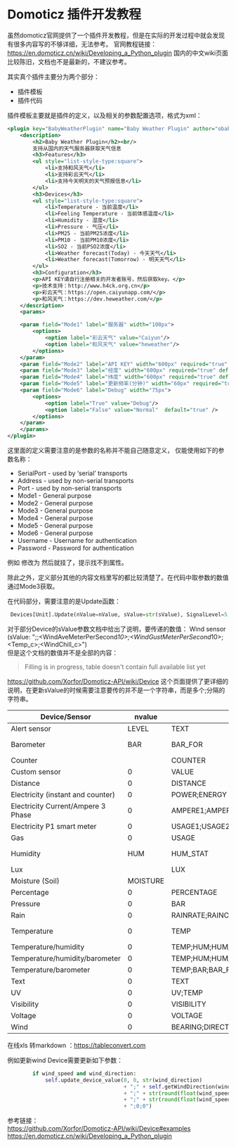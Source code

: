 Domoticz 插件开发教程
====

虽然domoticz官网提供了一个插件开发教程，但是在实际的开发过程中就会发现有很多内容写的不够详细，无法参考。
官网教程链接： https://en.domoticz.cn/wiki/Developing_a_Python_plugin 国内的中文wiki页面比较陈旧，文档也不是最新的，不建议参考。

其实真个插件主要分为两个部分：
- 插件模板
- 插件代码

插件模板主要就是插件的定义，以及相关的参数配置选项，格式为xml：  
```xml
<plugin key="BabyWeatherPlugin" name="Baby Weather Plugin" author="obaby" version="1.0.0" wikilink="http://www.h4ck.org.cn" externallink="https://www.h4ck.org.cn/">
    <description>
        <h2>Baby Weather Plugin</h2><br/>
        支持从国内的天气服务器获取天气信息
        <h3>Features</h3>
        <ul style="list-style-type:square">
            <li>支持和风天气</li>
            <li>支持彩云天气</li>
            <li>支持今天明天的天气预报信息</li>
        </ul>
        <h3>Devices</h3>
        <ul style="list-style-type:square">
            <li>Temperature - 当前温度</li>
            <li>Feeling Temperature - 当前体感温度</li>
            <li>Humidity - 湿度</li>
            <li>Pressure - 气压</li>
            <li>PM25 - 当前PM25浓度</li>
            <li>PM10 - 当前PM10浓度</li>
            <li>SO2 - 当前PSO2浓度</li>
            <li>Weather forecast(Today) - 今天天气</li>
            <li>Weather forecast(Tomorrow) - 明天天气</li>
        </ul>
        <h3>Configuration</h3>
        <p>API KEY请自行注册相关的开发者账号，然后获取key。</p>
        <p>技术支持：http://www.h4ck.org.cn</p>
        <p>彩云天气：https://open.caiyunapp.com/</p>
        <p>和风天气：https://dev.heweather.com/</p>
    </description>
    <params>

    <param field="Mode1" label="服务器" width="100px">
        <options>
            <option label="彩云天气" value="Caiyun"/>
            <option label="和风天气" value="heweather"/>
        </options>
    </param>
    <param field="Mode2" label="API KEY" width="600px" required="true" default="**********************"/>
    <param field="Mode3" label="经度" width="600px" required="true" default="116.40"/>
    <param field="Mode4" label="纬度" width="600px" required="true" default="39.915156"/>
    <param field="Mode5" label="更新频率(分钟)" width="60px" required="true" default="60"/>
    <param field="Mode6" label="Debug" width="75px">
        <options>
            <option label="True" value="Debug"/>
            <option label="False" value="Normal"  default="true" />
        </options>
    </param>
    </params>
</plugin>
```
这里面的定义需要注意的是参数的名称并不能自己随意定义， 仅能使用如下的参数名称：  
- SerialPort - used by ‘serial’ transports
- Address - used by non-serial transports
- Port - used by non-serial transports
- Mode1 - General purpose
- Mode2 - General purpose
- Mode3 - General purpose
- Mode4 - General purpose
- Mode5 - General purpose
- Mode6 - General purpose
- Username - Username for authentication
- Password - Password for authentication

例如 <param field="Mode3" label="经度" width="600px" required="true" default="116.40"/>修改为 <param field="GpsLong" label="经度" width="600px" required="true" default="116.40"/>
然后就挂了，提示找不到属性。

除此之外，定义部分其他的内容文档里写的都比较清楚了。在代码中取参数的数值通过Mode3获取。


在代码部分，需要注意的是Update函数：
```python
 Devices[Unit].Update(nValue=nValue, sValue=str(sValue), SignalLevel=5, Image=8)
```
对于部分Device的sValue参数文档中给出了说明，要传递的数值：
Wind sensor (sValue: "<WindDirDegrees>;<WindDirText>;<WindAveMeterPerSecond*10>;<WindGustMeterPerSecond*10>;<Temp_c>;<WindChill_c>")  
但是这个文档的数值并不是全部的内容：  
> Filling is in progress, table doesn't contain full available list yet

https://github.com/Xorfor/Domoticz-API/wiki/Device 这个页面提供了更详细的说明，在更新sValue的时候需要注意要传的并不是一个字符串，而是多个;分隔的字符串。  

| Device/Sensor                       | nvalue   | svalue                                  | Example                   |
|-------------------------------------|----------|-----------------------------------------|---------------------------|
| Alert sensor                        | LEVEL    | TEXT                                    |                           |
| Barometer                           | BAR      | BAR\_FOR                                | dev\.update\(1020, "3"\)  |
| Counter                             |          | COUNTER                                 |                           |
| Custom sensor                       | 0        | VALUE                                   |                           |
| Distance                            | 0        | DISTANCE                                |                           |
| Electricity \(instant and counter\) | 0        | POWER;ENERGY                            |                           |
| Electricity Current/Ampere 3 Phase  | 0        | AMPERE1;AMPERE2;AMPERE3                 |                           |
| Electricity P1 smart meter          | 0        | USAGE1;USAGE2;RETURN1;RETURN2;CONS;PROD |                           |
| Gas                                 | 0        | USAGE                                   |                           |
| Humidity                            | HUM      | HUM\_STAT                               | dev\.update\(45, "2"\)    |
| Lux                                 |          | LUX                                     |                           |
| Moisture \(Soil\)                   | MOISTURE |                                         |                           |
| Percentage                          | 0        | PERCENTAGE                              |                           |
| Pressure                            | 0        | BAR                                     |                           |
| Rain                                | 0        | RAINRATE;RAINCOUNTER                    |                           |
| Temperature                         | 0        | TEMP                                    | dev\.update\(0, "20\.3"\) |
| Temperature/humidity                | 0        | TEMP;HUM;HUM\_STAT                      |                           |
| Temperature/humidity/barometer      | 0        | TEMP;HUM;HUM\_STAT;BAR;BAR\_FOR         |                           |
| Temperature/barometer               | 0        | TEMP;BAR;BAR\_FOR;ALTITUDE              |                           |
| Text                                | 0        | TEXT                                    |                           |
| UV                                  | 0        | UV;TEMP                                 |                           |
| Visibility                          | 0        | VISIBILITY                              |                           |
| Voltage                             | 0        | VOLTAGE                                 |                           |
| Wind                                | 0        | BEARING;DIRECTION;WS;WG;TEMP;CHILL      |                           |

在线xls 转markdown ：https://tableconvert.com

例如更新wind Device需要更新如下参数：  
```python
        if wind_speed and wind_direction:
            self.update_device_value(8, 0, str(wind_direction)
                                     + ";" + self.getWindDirection(wind_direction)
                                     + ";" + str(round(float(wind_speed) * 10))
                                     + ";" + str(round(float(wind_speed) * 10))
                                     + ";0;0")
```

参考链接：  
https://github.com/Xorfor/Domoticz-API/wiki/Device#examples
https://en.domoticz.cn/wiki/Developing_a_Python_plugin